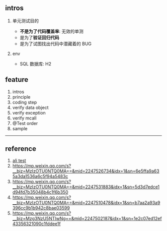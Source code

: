 ## intros

1. 单元测试目的

   - **不是为了代码覆盖率**: 无效的单测
   - 是为了**验证回归代码**
   - 是为了试图找出代码中潜藏着的 BUG

2. env

   - SQL 数据库: H2

## feature

1. intros
2. principle
3. coding step
4. verify data object
5. verify exception
6. verify mcall
7. @Test order
8. sample

---

## reference

1. [ali test](https://mp.weixin.qq.com/mp/appmsgalbum?__biz=MzIzOTU0NTQ0MA==&action=getalbum&album_id=1538305828238262273)
2. https://mp.weixin.qq.com/s?__biz=MzIzOTU0NTQ0MA==&mid=2247526734&idx=1&sn=6e5ffa9a635a3da1536a6c5f94a5483c
3. https://mp.weixin.qq.com/s?__biz=MzIzOTU0NTQ0MA==&mid=2247531883&idx=1&sn=5d3d7edce1d94fd7b35048b4c1f6b350
4. https://mp.weixin.qq.com/s?__biz=MzIzOTU0NTQ0MA==&mid=2247510478&idx=1&sn=b7aa2a93a9396cc9b1b942c8bae03599
5. https://mp.weixin.qq.com/s?__biz=Mzg3NzU5NTIwNg==&mid=2247502187&idx=1&sn=1e2c07ed12ef43356321090c1fddee1f
